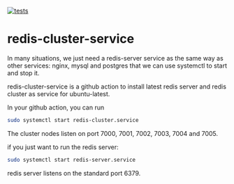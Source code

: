 [![tests](https://github.com/pfapi/redis-cluster-service/actions/workflows/tests.yml/badge.svg)](https://github.com/pfapi/redis-cluster-service/actions/workflows/tests.yml)

# redis-cluster-service

In many situations, we just need a redis-server service as the same way as other services: nginx, mysql and postgres that we can use systemctl to start and stop it. 

redis-cluster-service is a github action to install latest redis server and redis cluster as service for ubuntu-latest. 

In your github action, you can run

```bash
sudo systemctl start redis-cluster.service
```

The cluster nodes listen on port 7000, 7001, 7002, 7003, 7004 and 7005.

if you just want to run the redis server:

```bash
sudo systemctl start redis-server.service
```

redis server listens on the standard port 6379.

